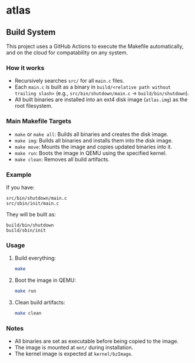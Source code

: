 # atlas

## Build System

This project uses a GitHub Actions to execute the Makefile automatically, and on the cloud for compatability on any system.

### How it works
- Recursively searches `src/` for all `main.c` files.
- Each `main.c` is built as a binary in `build/<relative path without trailing slash>` (e.g., `src/bin/shutdown/main.c` → `build/bin/shutdown`).
- All built binaries are installed into an ext4 disk image (`atlas.img`) as the root filesystem.

### Main Makefile Targets
- `make` or `make all`: Builds all binaries and creates the disk image.
- `make img`: Builds all binaries and installs them into the disk image.
- `make move`: Mounts the image and copies updated binaries into it.
- `make run`: Boots the image in QEMU using the specified kernel.
- `make clean`: Removes all build artifacts.

### Example
If you have:
```
src/bin/shutdown/main.c
src/sbin/init/main.c
```
They will be built as:
```
build/bin/shutdown
build/sbin/init
```

### Usage
1. Build everything:
   ```bash
   make
   ```
2. Boot the image in QEMU:
   ```bash
   make run
   ```
3. Clean build artifacts:
   ```bash
   make clean
   ```

### Notes
- All binaries are set as executable before being copied to the image.
- The image is mounted at `mnt/` during installation.
- The kernel image is expected at `kernel/bzImage`.
